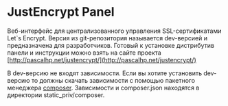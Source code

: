 # JustEncrypt Panel

Веб-интерфейс для централизованного управления SSL-сертификатами Let`s Encrypt.
Версия из git-репозитория называется dev-версией и предназначена для разработчиков. Готовый к установке дистрибутив панели и инструкции можно взять на сайте проекта [http://pascalhp.net/justencrypt/](http://pascalhp.net/justencrypt/)

В dev-версию не входят зависимости. Если вы хотите установить dev-версию то должны скачать зависимости с помощью пакетного менеджера [composer](https://getcomposer.org/). Зависимости и composer.json находятся в директории static_priv/composer.
